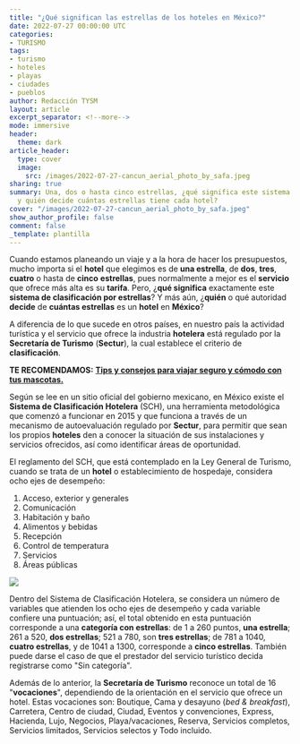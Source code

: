 ```yaml
---
title: "¿Qué significan las estrellas de los hoteles en México?"
date: 2022-07-27 00:00:00 UTC
categories:
- TURISMO
tags:
- turismo
- hoteles
- playas
- ciudades
- pueblos
author: Redacción TYSM
layout: article
excerpt_separator: <!--more-->
mode: immersive
header:
  theme: dark
article_header:
  type: cover
  image:
    src: /images/2022-07-27-cancun_aerial_photo_by_safa.jpeg
sharing: true
summary: Una, dos o hasta cinco estrellas, ¿qué significa este sistema de clasificación
  y quién decide cuántas estrellas tiene cada hotel?
cover: "/images/2022-07-27-cancun_aerial_photo_by_safa.jpeg"
show_author_profile: false
comment: false
_template: plantilla
---
```







Cuando estamos planeando un viaje y a la hora de hacer los presupuestos, mucho importa si el **hotel** que elegimos es de **una estrella**, de **dos**, **tres**, **cuatro** o hasta de **cinco** **estrellas**, pues normalmente a mejor es el **servicio** que ofrece más alta es su **tarifa**. Pero, ¿**qué significa** exactamente este **sistema de clasificación por estrellas**? Y más aún, ¿**quién** o qué autoridad **decide** de **cuántas estrellas** es un **hotel** en **México**?

A diferencia de lo que sucede en otros países, en nuestro país la actividad turística y el servicio que ofrece la industria **hotelera** está regulado por la **Secretaría de Turismo** (**Sectur**), la cual establece el criterio de **clasificación**.

**TE RECOMENDAMOS:** [**Tips y consejos para viajar seguro y cómodo con tus mascotas.**](https://blog.tonoysumariachi.com/turismo/2022/09/20/tips-y-consejos-para-viajar-seguro-y-comodo-con-tus-mascotas.html)

Según se lee en un sitio oficial del gobierno mexicano, en México existe el **Sistema de Clasificación Hotelera** (SCH), una herramienta metodológica que comenzó a funcionar en 2015 y que funciona a través de un mecanismo de autoevaluación regulado por **Sectur**, para permitir que sean los propios **hoteles** den a conocer la situación de sus instalaciones y servicios ofrecidos, así como identificar áreas de oportunidad.

El reglamento del SCH, que está contemplado en la Ley General de Turismo, cuando se trata de un **hotel** o establecimiento de hospedaje, considera ocho ejes de desempeño:

1. Acceso, exterior y generales
2. Comunicación
3. Habitación y baño
4. Alimentos y bebidas
5. Recepción
6. Control de temperatura
7. Servicios
8. Áreas públicas

![](https://upload.wikimedia.org/wikipedia/commons/thumb/5/5c/San_Miguel_de_Allende_%28Mexico%2C_November_2018%29_-_1_%2850997211783%29.jpg/1024px-San_Miguel_de_Allende_%28Mexico%2C_November_2018%29_-_1_%2850997211783%29.jpg)

Dentro del Sistema de Clasificación Hotelera, se considera un número de variables que atienden los ocho ejes de desempeño y cada variable confiere una puntuación; así, el total obtenido en esta puntuación corresponde a una **categoría con estrellas**: de 1 a 260 puntos, **una estrella**; 261 a 520, **dos estrellas**; 521 a 780, son **tres estrellas**; de 781 a 1040, **cuatro estrellas**, y de 1041 a 1300, corresponde a **cinco estrellas**. También puede darse el caso de que el prestador del servicio turístico decida registrarse como "Sin categoría".

Además de lo anterior, la **Secretaría de Turismo** reconoce un total de 16 "**vocaciones**", dependiendo de la orientación en el servicio que ofrece un hotel. Estas vocaciones son: Boutique, Cama y desayuno (_bed & breakfast_), Carretera, Centro de ciudad, Ciudad, Eventos y convenciones, Express, Hacienda, Lujo, Negocios, Playa/vacaciones, Reserva, Servicios completos, Servicios limitados, Servicios selectos y Todo incluido.
